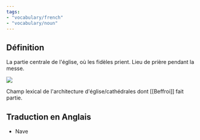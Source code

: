 ```yaml
---
tags:
- "vocabulary/french"
- "vocabulary/noun"
---
```


## Définition
La partie centrale de l'église, où les fidèles prient. Lieu de prière pendant la messe. 

![](eglise-3jpg-28ce-d7429.jpg)

Champ lexical de l'architecture d'église/cathédrales dont [[Beffroi]] fait partie. 

## Traduction en Anglais
- Nave
